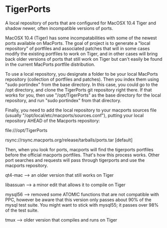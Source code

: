 # TigerPorts
A local repository of ports that are configured for MacOSX 10.4 Tiger and shadow newer, often incompatible versions of ports.

MacOSX 10.4 (Tiger) has some incompatabilities with some of the newest ports available on MacPorts. The goal of project is to generate a "local repository" of portfiles and associated patches that will in some cases modify the existing portfiles to work on Tiger, and in other cases will bring back older versions of ports that still work on Tiger but can't easily be found in the current MacPorts portfile distribution.

To use a local repository, you designate a folder to be your local MacPorts repository (collection of portfiles and patches). Then you index them using "sudo portindex" from the base directory. In this case, you could go to the /opt directory, and clone the TigerPorts git repository right there. If that works for you, then use "/opt/TigerPorts" as the base directory for the local repository, and run "sudo portindex" from that directory.

Finally, you need to add the local repository to your macports sources file (usually "/opt/local/etc/macports/sources.conf"), putting your local repository AHEAD of the Macports repository:

file:///opt/TigerPorts

rsync://rsync.macports.org/release/tarballs/ports.tar [default]

Then, when you look for ports, macports will find the tigerports portfiles before the official macports portfiles. That's how this process works. Other port searches and requests will pass through tigerports and use the macports repository.

qt4-mac --> an older version that still works on Tiger

libassuan --> a minor edit that allows it to compile on Tiger

mysql56 --> removed some ATOMIC functions that are not compatible with PPC, however be aware that this version only passes about 90% of the mysql test suite. You might want to stick with mysql55; it passes over 98% of the test suite.

tmux --> older version that compiles and runs on Tiger
